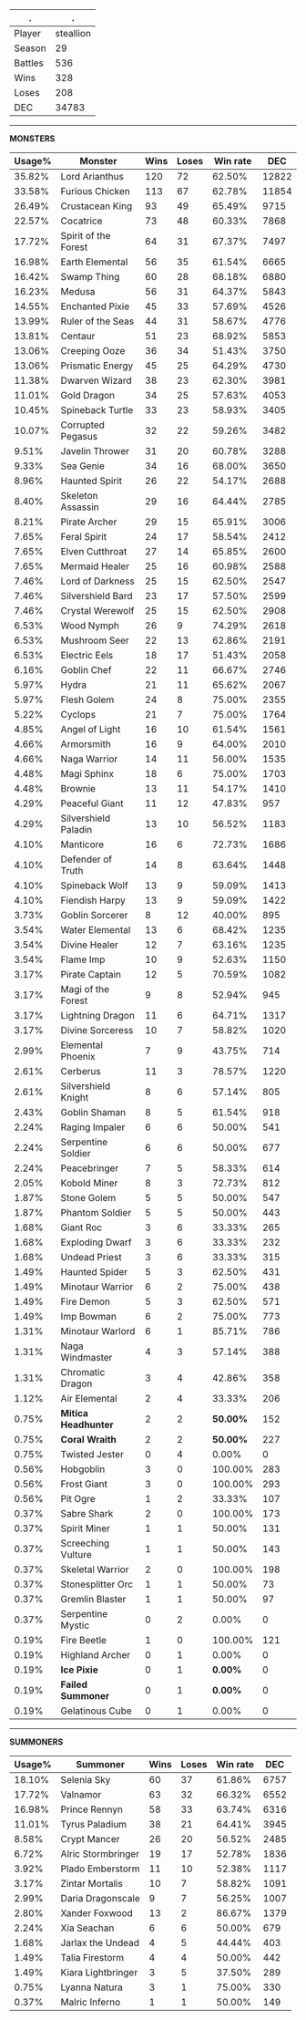 .|.
|-|-
Player|steallion
Season|29
Battles|536
Wins|328
Loses|208
DEC|34783

---
**MONSTERS**

Usage%|Monster|Wins|Loses|Win rate|DEC|
-|-|-|-|-|-|
35.82%|Lord Arianthus|120|72|62.50%|12822|
33.58%|Furious Chicken|113|67|62.78%|11854|
26.49%|Crustacean King|93|49|65.49%|9715|
22.57%|Cocatrice|73|48|60.33%|7868|
17.72%|Spirit of the Forest|64|31|67.37%|7497|
16.98%|Earth Elemental|56|35|61.54%|6665|
16.42%|Swamp Thing|60|28|68.18%|6880|
16.23%|Medusa|56|31|64.37%|5843|
14.55%|Enchanted Pixie|45|33|57.69%|4526|
13.99%|Ruler of the Seas|44|31|58.67%|4776|
13.81%|Centaur|51|23|68.92%|5853|
13.06%|Creeping Ooze|36|34|51.43%|3750|
13.06%|Prismatic Energy|45|25|64.29%|4730|
11.38%|Dwarven Wizard|38|23|62.30%|3981|
11.01%|Gold Dragon|34|25|57.63%|4053|
10.45%|Spineback Turtle|33|23|58.93%|3405|
10.07%|Corrupted Pegasus|32|22|59.26%|3482|
9.51%|Javelin Thrower|31|20|60.78%|3288|
9.33%|Sea Genie|34|16|68.00%|3650|
8.96%|Haunted Spirit|26|22|54.17%|2688|
8.40%|Skeleton Assassin|29|16|64.44%|2785|
8.21%|Pirate Archer|29|15|65.91%|3006|
7.65%|Feral Spirit|24|17|58.54%|2412|
7.65%|Elven Cutthroat|27|14|65.85%|2600|
7.65%|Mermaid Healer|25|16|60.98%|2588|
7.46%|Lord of Darkness|25|15|62.50%|2547|
7.46%|Silvershield Bard|23|17|57.50%|2599|
7.46%|Crystal Werewolf|25|15|62.50%|2908|
6.53%|Wood Nymph|26|9|74.29%|2618|
6.53%|Mushroom Seer|22|13|62.86%|2191|
6.53%|Electric Eels|18|17|51.43%|2058|
6.16%|Goblin Chef|22|11|66.67%|2746|
5.97%|Hydra|21|11|65.62%|2067|
5.97%|Flesh Golem|24|8|75.00%|2355|
5.22%|Cyclops|21|7|75.00%|1764|
4.85%|Angel of Light|16|10|61.54%|1561|
4.66%|Armorsmith|16|9|64.00%|2010|
4.66%|Naga Warrior|14|11|56.00%|1535|
4.48%|Magi Sphinx|18|6|75.00%|1703|
4.48%|Brownie|13|11|54.17%|1410|
4.29%|Peaceful Giant|11|12|47.83%|957|
4.29%|Silvershield Paladin|13|10|56.52%|1183|
4.10%|Manticore|16|6|72.73%|1686|
4.10%|Defender of Truth|14|8|63.64%|1448|
4.10%|Spineback Wolf|13|9|59.09%|1413|
4.10%|Fiendish Harpy|13|9|59.09%|1422|
3.73%|Goblin Sorcerer|8|12|40.00%|895|
3.54%|Water Elemental|13|6|68.42%|1235|
3.54%|Divine Healer|12|7|63.16%|1235|
3.54%|Flame Imp|10|9|52.63%|1150|
3.17%|Pirate Captain|12|5|70.59%|1082|
3.17%|Magi of the Forest|9|8|52.94%|945|
3.17%|Lightning Dragon|11|6|64.71%|1317|
3.17%|Divine Sorceress|10|7|58.82%|1020|
2.99%|Elemental Phoenix|7|9|43.75%|714|
2.61%|Cerberus|11|3|78.57%|1220|
2.61%|Silvershield Knight|8|6|57.14%|805|
2.43%|Goblin Shaman|8|5|61.54%|918|
2.24%|Raging Impaler|6|6|50.00%|541|
2.24%|Serpentine Soldier|6|6|50.00%|677|
2.24%|Peacebringer|7|5|58.33%|614|
2.05%|Kobold Miner|8|3|72.73%|812|
1.87%|Stone Golem|5|5|50.00%|547|
1.87%|Phantom Soldier|5|5|50.00%|443|
1.68%|Giant Roc|3|6|33.33%|265|
1.68%|Exploding Dwarf|3|6|33.33%|232|
1.68%|Undead Priest|3|6|33.33%|315|
1.49%|Haunted Spider|5|3|62.50%|431|
1.49%|Minotaur Warrior|6|2|75.00%|438|
1.49%|Fire Demon|5|3|62.50%|571|
1.49%|Imp Bowman|6|2|75.00%|773|
1.31%|Minotaur Warlord|6|1|85.71%|786|
1.31%|Naga Windmaster|4|3|57.14%|388|
1.31%|Chromatic Dragon|3|4|42.86%|358|
1.12%|Air Elemental|2|4|33.33%|206|
0.75%|**Mitica Headhunter**|2|2|**50.00%**|152|
0.75%|**Coral Wraith**|2|2|**50.00%**|227|
0.75%|Twisted Jester|0|4|0.00%|0|
0.56%|Hobgoblin|3|0|100.00%|283|
0.56%|Frost Giant|3|0|100.00%|293|
0.56%|Pit Ogre|1|2|33.33%|107|
0.37%|Sabre Shark|2|0|100.00%|173|
0.37%|Spirit Miner|1|1|50.00%|131|
0.37%|Screeching Vulture|1|1|50.00%|143|
0.37%|Skeletal Warrior|2|0|100.00%|198|
0.37%|Stonesplitter Orc|1|1|50.00%|73|
0.37%|Gremlin Blaster|1|1|50.00%|97|
0.37%|Serpentine Mystic|0|2|0.00%|0|
0.19%|Fire Beetle|1|0|100.00%|121|
0.19%|Highland Archer|0|1|0.00%|0|
0.19%|**Ice Pixie**|0|1|**0.00%**|0|
0.19%|**Failed Summoner**|0|1|**0.00%**|0|
0.19%|Gelatinous Cube|0|1|0.00%|0|

---
**SUMMONERS**

Usage%|Summoner|Wins|Loses|Win rate|DEC|
-|-|-|-|-|-|
18.10%|Selenia Sky|60|37|61.86%|6757|
17.72%|Valnamor|63|32|66.32%|6552|
16.98%|Prince Rennyn|58|33|63.74%|6316|
11.01%|Tyrus Paladium|38|21|64.41%|3945|
8.58%|Crypt Mancer|26|20|56.52%|2485|
6.72%|Alric Stormbringer|19|17|52.78%|1836|
3.92%|Plado Emberstorm|11|10|52.38%|1117|
3.17%|Zintar Mortalis|10|7|58.82%|1091|
2.99%|Daria Dragonscale|9|7|56.25%|1007|
2.80%|Xander Foxwood|13|2|86.67%|1379|
2.24%|Xia Seachan|6|6|50.00%|679|
1.68%|Jarlax the Undead|4|5|44.44%|403|
1.49%|Talia Firestorm|4|4|50.00%|442|
1.49%|Kiara Lightbringer|3|5|37.50%|289|
0.75%|Lyanna Natura|3|1|75.00%|330|
0.37%|Malric Inferno|1|1|50.00%|149|
